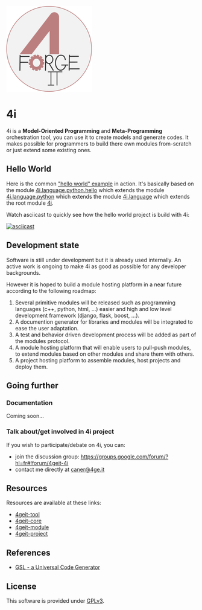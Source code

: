 ![4i](share/4i/images/logo.png)

# 4i

4i is a **Model-Oriented Programming** and **Meta-Programming** orchestration tool, you can use it to create models and generate codes. It makes possible for programmers to build there own modules from-scratch or just extend some existing ones.

## Hello World

Here is the common ["hello world" example](https://github.com/4geit-project/hello) in action. It's basically based on the module [4i.language.python.hello](https://github.com/4geit-module/4i.language.python.hello) which extends the module [4i.language.python](https://github.com/4geit-module/4i.language.python) which extends the module [4i.language](https://github.com/4geit-module/4i.language) which extends the root module [4i](https://github.com/4geit-module/4i).

Watch asciicast to quickly see how the hello world project is build with 4i:

[![asciicast](https://asciinema.org/a/17555.png)](https://asciinema.org/a/17555)

## Development state

Software is still under development but it is already used internally. An active work is ongoing to make 4i as good as possible for any developer backgrounds.

However it is hoped to build a module hosting platform in a near future according to the following roadmap:

1. Several primitive modules will be released such as programming languages (c++, python, html, ...) easier and high and low level development framework (django, flask, boost, ...).
2. A documention generator for libraries and modules will be integrated to ease the user adaptation.
3. A test and behavior driven development process will be added as part of the modules protocol.
4. A module hosting platform that will enable users to pull-push modules, to extend modules based on other modules and share them with others.
5. A project hosting platform to assemble modules, host projects and deploy them.

## Going further

### Documentation

Coming soon...

### Talk about/get involved in 4i project

If you wish to participate/debate on 4i, you can:

* join the discussion group: https://groups.google.com/forum/?hl=fr#!forum/4geit-4i
* contact me directly at caner@4ge.it

## Resources

Resources are available at these links:

* [4geit-tool](https://github.com/4geit-tool)
* [4geit-core](https://github.com/4geit-core)
* [4geit-module](https://github.com/4geit-module)
* [4geit-project](https://github.com/4geit-project)

## References

* [GSL - a Universal Code Generator](https://github.com/imatix/gsl)

## License

This software is provided under [GPLv3](LICENSE).
